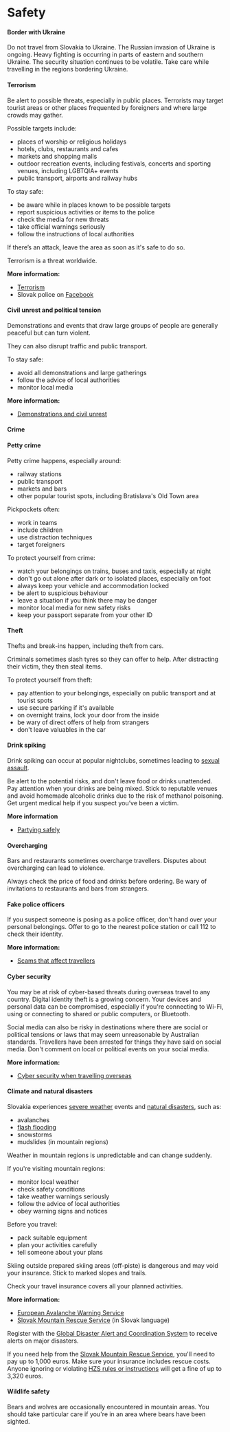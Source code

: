 # Safety

#### Border with Ukraine

Do not travel from Slovakia to Ukraine. The Russian invasion of Ukraine is ongoing. Heavy fighting is occurring in parts of eastern and southern Ukraine. The security situation continues to be volatile. Take care while travelling in the regions bordering Ukraine.

#### Terrorism

Be alert to possible threats, especially in public places. Terrorists may target tourist areas or other places frequented by foreigners and where large crowds may gather.

Possible targets include:

* places of worship or religious holidays
* hotels, clubs, restaurants and cafes
* markets and shopping malls
* outdoor recreation events, including festivals, concerts and sporting venues, including LGBTQIA+ events
* public transport, airports and railway hubs

To stay safe:

* be aware while in places known to be possible targets
* report suspicious activities or items to the police
* check the media for new threats
* take official warnings seriously
* follow the instructions of local authorities

If there’s an attack, leave the area as soon as it's safe to do so.

Terrorism is a threat worldwide.

**More information:**

* [Terrorism](/before-you-go/safety/terrorism "Terrorism")
* Slovak police on [Facebook](https://www.facebook.com/policiaslovakia/?locale=sk_SK)

#### Civil unrest and political tension

Demonstrations and events that draw large groups of people are generally peaceful but can turn violent.  

They can also disrupt traffic and public transport. 

To stay safe:

* avoid all demonstrations and large gatherings
* follow the advice of local authorities
* monitor local media

**More information:**

* [Demonstrations and civil unrest](/news-and-updates/demonstrations-and-unrest "Demonstrations and unrest")

#### Crime

#### Petty crime

Petty crime happens, especially around:

* railway stations
* public transport
* markets and bars
* other popular tourist spots, including Bratislava's Old Town area

Pickpockets often:

* work in teams
* include children
* use distraction techniques
* target foreigners

To protect yourself from crime:

* watch your belongings on trains, buses and taxis, especially at night
* don't go out alone after dark or to isolated places, especially on foot
* always keep your vehicle and accommodation locked
* be alert to suspicious behaviour
* leave a situation if you think there may be danger
* monitor local media for new safety risks
* keep your passport separate from your other ID

#### Theft

Thefts and break-ins happen, including theft from cars.

Criminals sometimes slash tyres so they can offer to help. After distracting their victim, they then steal items.

To protect yourself from theft:

* pay attention to your belongings, especially on public transport and at tourist spots
* use secure parking if it's available
* on overnight trains, lock your door from the inside
* be wary of direct offers of help from strangers
* don't leave valuables in the car

#### Drink spiking

Drink spiking can occur at popular nightclubs, sometimes leading to [sexual assault](/before-you-go/safety/sexual-assault "Reducing the risk of sexual assault and harassment").

Be alert to the potential risks, and don't leave food or drinks unattended. Pay attention when your drinks are being mixed. Stick to reputable venues and avoid homemade alcoholic drinks due to the risk of methanol poisoning. Get urgent medical help if you suspect you’ve been a victim.

**More information**

* [Partying safely](/before-you-go/safety/partying "Partying safely")

#### Overcharging

Bars and restaurants sometimes overcharge travellers. Disputes about overcharging can lead to violence.

Always check the price of food and drinks before ordering. Be wary of invitations to restaurants and bars from strangers. 

#### Fake police officers

If you suspect someone is posing as a police officer, don't hand over your personal belongings. Offer to go to the nearest police station or call 112 to check their identity.

**More information:**

* [Scams that affect travellers](/before-you-go/safety/scams "Scams that affect travellers")

#### Cyber security

You may be at risk of cyber-based threats during overseas travel to any country. Digital identity theft is a growing concern. Your devices and personal data can be compromised, especially if you're connecting to Wi-Fi, using or connecting to shared or public computers, or Bluetooth. 

Social media can also be risky in destinations where there are social or political tensions or laws that may seem unreasonable by Australian standards. Travellers have been arrested for things they have said on social media. Don't comment on local or political events on your social media. 

**More information:**

* [Cyber security when travelling overseas](/before-you-go/staying-safe/cyber-security "Cyber security when travelling overseas")

#### Climate and natural disasters

Slovakia experiences [severe weather](/while-youre-away/crisis-or-emergency/severe-weather-incident "There's a severe weather incident") events and [natural disasters](/before-you-go/safety/natural-disasters "Staying safe when there's a natural disaster"), such as:

* avalanches
* [flash flooding](/before-you-go/safety/natural-disasters "Staying safe when there's a natural disaster")
* snowstorms
* mudslides (in mountain regions)

Weather in mountain regions is unpredictable and can change suddenly.

If you're visiting mountain regions:

* monitor local weather
* check safety conditions
* take weather warnings seriously
* follow the advice of local authorities
* obey warning signs and notices

Before you travel:

* pack suitable equipment
* plan your activities carefully
* tell someone about your plans

Skiing outside prepared skiing areas (off-piste) is dangerous and may void your insurance. Stick to marked slopes and trails.

Check your travel insurance covers all your planned activities.

**More information:**

* [European Avalanche Warning Service](https://www.avalanches.org/)
* [Slovak Mountain Rescue Service](https://hzs.sk/) (in Slovak language)

Register with the [Global Disaster Alert and Coordination System](http://www.gdacs.org/) to receive alerts on major disasters.

If you need help from the [Slovak Mountain Rescue Service](https://hzs.sk/kontakty/), you'll need to pay up to 1,000 euros. Make sure your insurance includes rescue costs. Anyone ignoring or violating [HZS rules or instructions](http://www.hzs.sk/pokyny-hzs#UK) will get a fine of up to 3,320 euros.

#### Wildlife safety

Bears and wolves are occasionally encountered in mountain areas. You should take particular care if you're in an area where bears have been sighted.